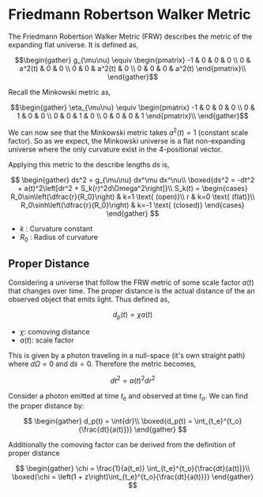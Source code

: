 #  Friedmann Robertson Walker Metric

The Friedmann Robertson Walker Metric (FRW) describes the metric of the expanding flat universe. It is defined as,

$$\begin{gather}
    g_{\mu\nu} \equiv \begin{pmatrix} -1 & 0 & 0 & 0 \\ 0 & a^2(t) & 0 & 0 \\ 0 & 0 & a^2(t) & 0 \\ 0 & 0 & 0 & a^2(t) \end{pmatrix}\\
\end{gather}$$

Recall the Minkowski metric as,

$$\begin{gather}
    \eta_{\mu\nu} \equiv \begin{pmatrix} -1 & 0 & 0 & 0 \\ 0 & 1 & 0 & 0 \\ 0 & 0 & 1 & 0 \\ 0 & 0 & 0 & 1 \end{pmatrix}\\
\end{gather}$$

We can now see that the Minkowski metric takes $a^2(t) = 1$ (constant scale factor). So as we expect, the Minkowski universe is a flat non-expanding universe where the only curvature exist in the 4-positional vector.

Applying this metric to the describe lengths $ds$ is,

$$
\begin{gather}
    ds^2 = g_{\mu\nu} dx^\mu dx^\nu\\
    \boxed{ds^2 = -dt^2 + a(t)^2\left[dr^2 + S_k(r)^2d\Omega^2\right]}\\
    S_k(t) = \begin{cases}
        R_0\sin\left(\dfrac{r}{R_0}\right) & k=1 \text{ (open)}\\
        r & k=0 \text{ (flat)}\\
        R_0\sinh\left(\dfrac{r}{R_0}\right) & k=-1 \text{ (closed)}
    \end{cases}
\end{gather}
$$

* $k$ : Curvature constant
* $R_0$ : Radius of curvature

## Proper Distance

Considering a universe that follow the FRW metric of some scale factor $a(t)$ that changes over time. The proper distance is the actual distance of the an observed object that emits light. Thus defined as,

$$ d_p(t) = \chi a(t) $$

* $\chi$: comoving distance
* $a(t)$: scale factor


This is given by a photon traveling in a null-space (it's own straight path) where $d\Omega = 0$ and $ds = 0$. Therefore the metric becomes,

$$dt^2 = a(t)^2 dr^2$$

Consider a photon emitted at time $t_e$ and observed at time $t_o$. We can find the proper distance by:

$$
\begin{gather}
    d_p(t) = \int{dr}\\
    \boxed{d_p(t) = \int_{t_e}^{t_o}{\frac{dt}{a(t)}}}
\end{gather}
$$

Additionally the comoving factor can be derived from the definition of proper distance

$$
\begin{gather}
    \chi = \frac{1}{a(t_e)} \int_{t_e}^{t_o}{\frac{dt}{a(t)}}\\
    \boxed{\chi = \left(1 + z\right)\int_{t_e}^{t_o}{\frac{dt}{a(t)}}}
\end{gather}
$$